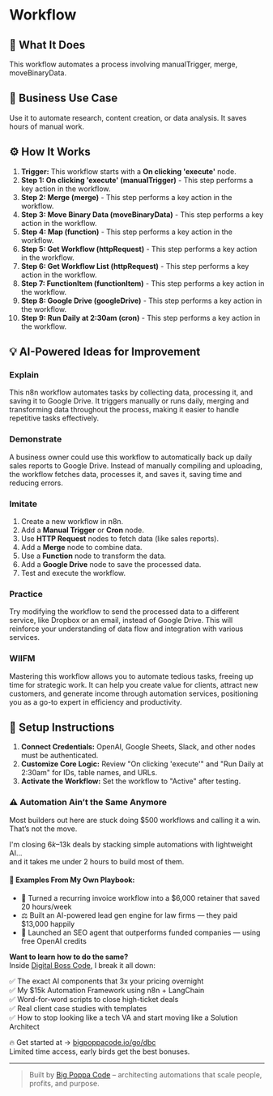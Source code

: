 # Workflow

## 🚀 What It Does
This workflow automates a process involving manualTrigger, merge, moveBinaryData.

## 💼 Business Use Case
Use it to automate research, content creation, or data analysis. It saves hours of manual work.

## ⚙️ How It Works
1.  **Trigger:** This workflow starts with a **On clicking 'execute'** node.
2. **Step 1: On clicking 'execute' (manualTrigger)** - This step performs a key action in the workflow.
3. **Step 2: Merge (merge)** - This step performs a key action in the workflow.
4. **Step 3: Move Binary Data (moveBinaryData)** - This step performs a key action in the workflow.
5. **Step 4: Map (function)** - This step performs a key action in the workflow.
6. **Step 5: Get Workflow (httpRequest)** - This step performs a key action in the workflow.
7. **Step 6: Get Workflow List (httpRequest)** - This step performs a key action in the workflow.
8. **Step 7: FunctionItem (functionItem)** - This step performs a key action in the workflow.
9. **Step 8: Google Drive (googleDrive)** - This step performs a key action in the workflow.
10. **Step 9: Run Daily at 2:30am (cron)** - This step performs a key action in the workflow.

## 💡 AI-Powered Ideas for Improvement
### Explain
This n8n workflow automates tasks by collecting data, processing it, and saving it to Google Drive. It triggers manually or runs daily, merging and transforming data throughout the process, making it easier to handle repetitive tasks effectively.

### Demonstrate
A business owner could use this workflow to automatically back up daily sales reports to Google Drive. Instead of manually compiling and uploading, the workflow fetches data, processes it, and saves it, saving time and reducing errors.

### Imitate
1. Create a new workflow in n8n.
2. Add a **Manual Trigger** or **Cron** node.
3. Use **HTTP Request** nodes to fetch data (like sales reports).
4. Add a **Merge** node to combine data.
5. Use a **Function** node to transform the data.
6. Add a **Google Drive** node to save the processed data.
7. Test and execute the workflow.

### Practice
Try modifying the workflow to send the processed data to a different service, like Dropbox or an email, instead of Google Drive. This will reinforce your understanding of data flow and integration with various services.

### WIIFM
Mastering this workflow allows you to automate tedious tasks, freeing up time for strategic work. It can help you create value for clients, attract new customers, and generate income through automation services, positioning you as a go-to expert in efficiency and productivity.

## 🔧 Setup Instructions
1. **Connect Credentials:** OpenAI, Google Sheets, Slack, and other nodes must be authenticated.
2. **Customize Core Logic:** Review "On clicking 'execute'" and "Run Daily at 2:30am" for IDs, table names, and URLs.
3. **Activate the Workflow:** Set the workflow to "Active" after testing.

### ⚠️ Automation Ain’t the Same Anymore

Most builders out here are stuck doing $500 workflows and calling it a win.  
That’s not the move.  

I'm closing $6k–$13k deals by stacking simple automations with lightweight AI...  
and it takes me under 2 hours to build most of them.

#### 🧠 Examples From My Own Playbook:
- 🔁 Turned a recurring invoice workflow into a $6,000 retainer that saved 20 hours/week  
- ⚖️ Built an AI-powered lead gen engine for law firms — they paid $13,000 happily  
- 🚀 Launched an SEO agent that outperforms funded companies — using free OpenAI credits  

**Want to learn how to do the same?**  
Inside [Digital Boss Code](https://bigpoppacode.io/go/dbc), I break it all down:

✅ The exact AI components that 3x your pricing overnight  
✅ My $15k Automation Framework using n8n + LangChain  
✅ Word-for-word scripts to close high-ticket deals  
✅ Real client case studies with templates  
✅ How to stop looking like a tech VA and start moving like a Solution Architect  

🔥 Get started at → [bigpoppacode.io/go/dbc](https://bigpoppacode.io/go/dbc)  
Limited time access, early birds get the best bonuses.

---
> Built by [Big Poppa Code](https://bigpoppacode.io) – architecting automations that scale people, profits, and purpose.
